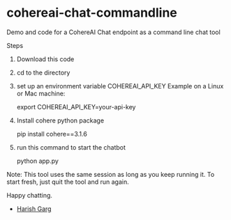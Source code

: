 # cohereai-chat-commandline

Demo and code for a CohereAI Chat endpoint as a command line chat tool

Steps

1. Download this code

2. cd to the directory

3. set up an environment variable COHEREAI_API_KEY
    Example on a Linux or Mac machine:

    export COHEREAI_API_KEY=your-api-key

4. Install cohere python package

    pip install cohere==3.1.6

5. run this command to start the chatbot

     python app.py


Note: This tool uses the same session as long as you keep running it. To start fresh, just quit the tool and run again.

Happy chatting.

- [Harish Garg](https://harishgarg.com)
